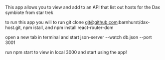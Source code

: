 This app allows you to view and add to an API that list out hosts for the Dax symbiote from star trek

to run this app you will to run git clone git@github.com:barnhurst/dax-host.git, npm istall, and npm install react-router-dom

open a new tab in terminal and start json-server --watch db.json --port 3001

run npm start to view in local 3000 and start using the app!